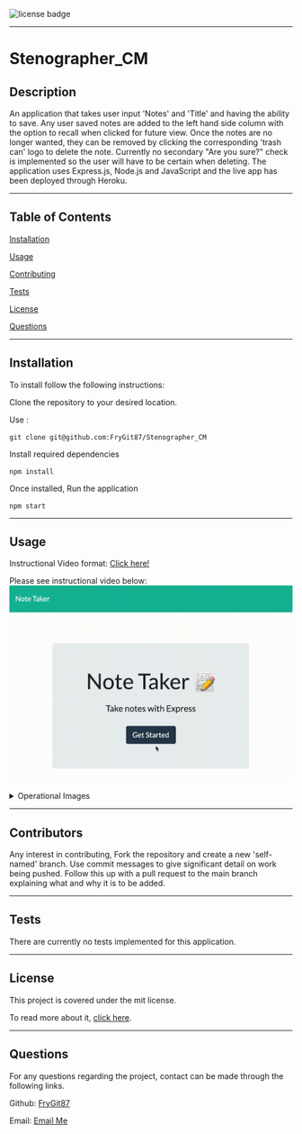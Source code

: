 ![license badge](https://img.shields.io/static/v1?label=license&message=mit&color=Green)

---

# Stenographer_CM

## Description

An application that takes user input 'Notes' and 'Title' and having the ability to save. Any user saved notes are added to the left hand side column with the option to recall when clicked for future view. Once the notes are no longer wanted, they can be removed by clicking the corresponding 'trash can' logo to delete the note. Currently no secondary "Are you sure?" check is implemented so the user will have to be certain when deleting. The application uses Express.js, Node.js and JavaScript and the live app has been deployed through Heroku.

---

## Table of Contents

[Installation](https://github.com/FryGit87/Stenographer_CM#installation)

[Usage](https://github.com/FryGit87/Stenographer_CM#usage)

[Contributing](https://github.com/FryGit87/Stenographer_CM#contributors)

[Tests](https://github.com/FryGit87/Stenographer_CM#tests)

[License](https://github.com/FryGit87/Stenographer_CM#license)

[Questions](https://github.com/FryGit87/Stenographer_CM#questions)

---

## Installation

To install follow the following instructions:

Clone the repository to your desired location.

Use :

```
git clone git@github.com:FryGit87/Stenographer_CM
```

Install required dependencies

```
npm install
```

Once installed, Run the application

```
npm start
```

---

## Usage

Instructional Video format:
[Click here!](https://drive.google.com/file/d/1B03GiX96jxnXwrxgAAgfiM-Fq2D0yyra/view?usp=sharing)

Please see instructional video below:
![App_Walkthrough](/assets/app.gif)

<details>
<summary>Operational Images</summary>
<br>
<img src="assets/s1.png" alt="Landing Page" width="400px"/>
<br>
<img src="assets/s2.png" alt="Adding a Note" width="400px"/>
<br>
<img src="assets/s3.png" alt="List of Notes" width="400px"/>
<br>
<img src="assets/s4.png" alt="Notes Deleted" width="400px"/>
</details>

---

## Contributors

Any interest in contributing, Fork the repository and create a new 'self-named' branch. Use commit messages to give significant detail on work being pushed. Follow this up with a pull request to the main branch explaining what and why it is to be added.

---

## Tests

There are currently no tests implemented for this application.

---

## License

This project is covered under the mit license.

To read more about it, [click here](https://choosealicense.com/licenses/mit).

---

## Questions

For any questions regarding the project, contact can be made through the following links.

Github: [FryGit87](https://github.com/FryGit87)

Email: [Email Me](kymreilly.87@gmail.com)
